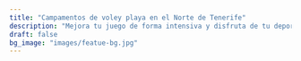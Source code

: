 ```yaml
---
title: "Campamentos de voley playa en el Norte de Tenerife"
description: "Mejora tu juego de forma intensiva y disfruta de tu deporte favorito en tus vacaciones"
draft: false
bg_image: "images/featue-bg.jpg"
---
```

